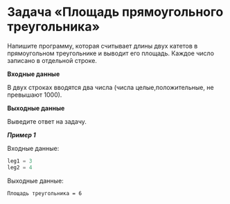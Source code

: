 # Задача «Площадь прямоугольного треугольника»

Напишите программу, которая считывает длины двух катетов в прямоугольном треугольнике и выводит его площадь. Каждое
число записано в отдельной строке.

**Входные данные**

В двух строках вводятся два числа (числа целые,положительные, не превышают 1000).

**Выходные данные**

Выведите ответ на задачу.

**_Пример 1_**

Входные данные:

```python
leg1 = 3
leg2 = 4
```
Выходные данные:

```
Площадь треугольника = 6
```